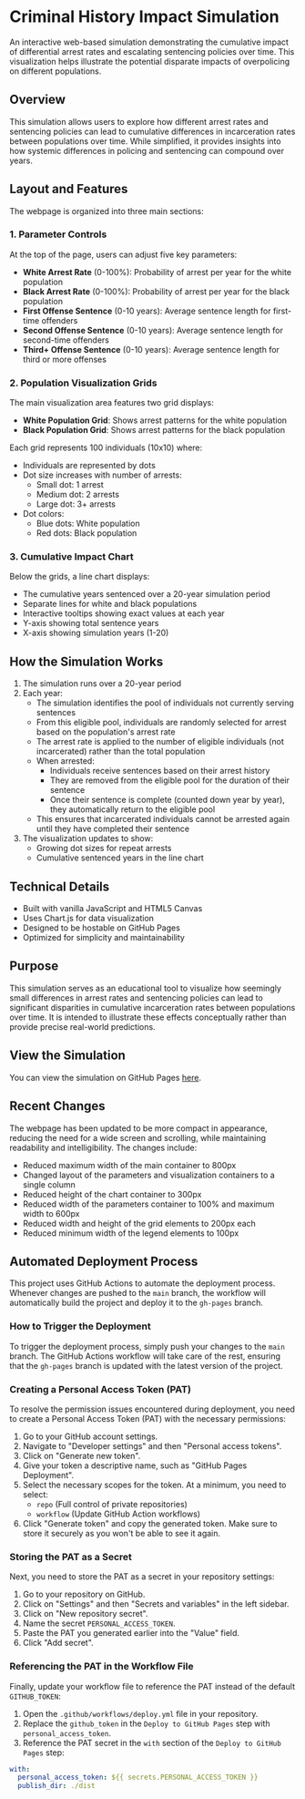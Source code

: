# Criminal History Impact Simulation

An interactive web-based simulation demonstrating the cumulative impact of differential arrest rates and escalating sentencing policies over time. This visualization helps illustrate the potential disparate impacts of overpolicing on different populations.

## Overview

This simulation allows users to explore how different arrest rates and sentencing policies can lead to cumulative differences in incarceration rates between populations over time. While simplified, it provides insights into how systemic differences in policing and sentencing can compound over years.

## Layout and Features

The webpage is organized into three main sections:

### 1. Parameter Controls
At the top of the page, users can adjust five key parameters:
- **White Arrest Rate** (0-100%): Probability of arrest per year for the white population
- **Black Arrest Rate** (0-100%): Probability of arrest per year for the black population
- **First Offense Sentence** (0-10 years): Average sentence length for first-time offenders
- **Second Offense Sentence** (0-10 years): Average sentence length for second-time offenders
- **Third+ Offense Sentence** (0-10 years): Average sentence length for third or more offenses

### 2. Population Visualization Grids
The main visualization area features two grid displays:
- **White Population Grid**: Shows arrest patterns for the white population
- **Black Population Grid**: Shows arrest patterns for the black population

Each grid represents 100 individuals (10x10) where:
- Individuals are represented by dots
- Dot size increases with number of arrests:
  - Small dot: 1 arrest
  - Medium dot: 2 arrests
  - Large dot: 3+ arrests
- Dot colors:
  - Blue dots: White population
  - Red dots: Black population

### 3. Cumulative Impact Chart
Below the grids, a line chart displays:
- The cumulative years sentenced over a 20-year simulation period
- Separate lines for white and black populations
- Interactive tooltips showing exact values at each year
- Y-axis showing total sentence years
- X-axis showing simulation years (1-20)

## How the Simulation Works

1. The simulation runs over a 20-year period
2. Each year:
   - The simulation identifies the pool of individuals not currently serving sentences
   - From this eligible pool, individuals are randomly selected for arrest based on the population's arrest rate
   - The arrest rate is applied to the number of eligible individuals (not incarcerated) rather than the total population
   - When arrested:
     * Individuals receive sentences based on their arrest history
     * They are removed from the eligible pool for the duration of their sentence
     * Once their sentence is complete (counted down year by year), they automatically return to the eligible pool
   - This ensures that incarcerated individuals cannot be arrested again until they have completed their sentence
3. The visualization updates to show:
   - Growing dot sizes for repeat arrests
   - Cumulative sentenced years in the line chart

## Technical Details

- Built with vanilla JavaScript and HTML5 Canvas
- Uses Chart.js for data visualization
- Designed to be hostable on GitHub Pages
- Optimized for simplicity and maintainability

## Purpose

This simulation serves as an educational tool to visualize how seemingly small differences in arrest rates and sentencing policies can lead to significant disparities in cumulative incarceration rates between populations over time. It is intended to illustrate these effects conceptually rather than provide precise real-world predictions.

## View the Simulation

You can view the simulation on GitHub Pages [here](https://donaldbraman.github.io/prosecutors-paradox/).

## Recent Changes

The webpage has been updated to be more compact in appearance, reducing the need for a wide screen and scrolling, while maintaining readability and intelligibility. The changes include:
- Reduced maximum width of the main container to 800px
- Changed layout of the parameters and visualization containers to a single column
- Reduced height of the chart container to 300px
- Reduced width of the parameters container to 100% and maximum width to 600px
- Reduced width and height of the grid elements to 200px each
- Reduced minimum width of the legend elements to 100px

## Automated Deployment Process

This project uses GitHub Actions to automate the deployment process. Whenever changes are pushed to the `main` branch, the workflow will automatically build the project and deploy it to the `gh-pages` branch.

### How to Trigger the Deployment

To trigger the deployment process, simply push your changes to the `main` branch. The GitHub Actions workflow will take care of the rest, ensuring that the `gh-pages` branch is updated with the latest version of the project.

### Creating a Personal Access Token (PAT)

To resolve the permission issues encountered during deployment, you need to create a Personal Access Token (PAT) with the necessary permissions:

1. Go to your GitHub account settings.
2. Navigate to "Developer settings" and then "Personal access tokens".
3. Click on "Generate new token".
4. Give your token a descriptive name, such as "GitHub Pages Deployment".
5. Select the necessary scopes for the token. At a minimum, you need to select:
   - `repo` (Full control of private repositories)
   - `workflow` (Update GitHub Action workflows)
6. Click "Generate token" and copy the generated token. Make sure to store it securely as you won't be able to see it again.

### Storing the PAT as a Secret

Next, you need to store the PAT as a secret in your repository settings:

1. Go to your repository on GitHub.
2. Click on "Settings" and then "Secrets and variables" in the left sidebar.
3. Click on "New repository secret".
4. Name the secret `PERSONAL_ACCESS_TOKEN`.
5. Paste the PAT you generated earlier into the "Value" field.
6. Click "Add secret".

### Referencing the PAT in the Workflow File

Finally, update your workflow file to reference the PAT instead of the default `GITHUB_TOKEN`:

1. Open the `.github/workflows/deploy.yml` file in your repository.
2. Replace the `github_token` in the `Deploy to GitHub Pages` step with `personal_access_token`.
3. Reference the PAT secret in the `with` section of the `Deploy to GitHub Pages` step:

```yaml
with:
  personal_access_token: ${{ secrets.PERSONAL_ACCESS_TOKEN }}
  publish_dir: ./dist
```
